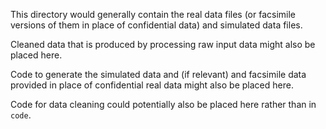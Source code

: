 This directory would generally contain the real data files (or facsimile versions of them in place of confidential data) and simulated data files.

Cleaned data that is produced by processing raw input data might also be placed here.

Code to generate the simulated data and (if relevant) and facsimile data provided in place of confidential real data might also be placed here. 

Code for data cleaning could potentially also be placed here rather than in `code`.
